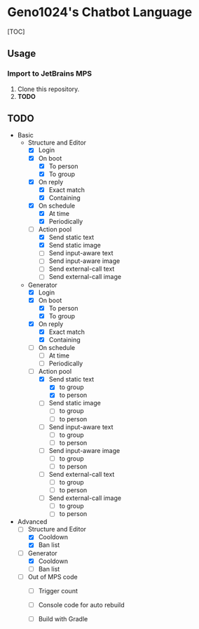 # Geno1024's Chatbot Language

[TOC]

## Usage

### Import to JetBrains MPS
1. Clone this repository.
2. **TODO**

## TODO

- Basic
  - Structure and Editor
    - [x] Login 
    - [x] On boot
      - [x] To person
      - [x] To group
    - [x] On reply
      - [x] Exact match
      - [x] Containing
    - [x] On schedule
      - [x] At time
      - [x] Periodically
    - [ ] Action pool 
      - [x] Send static text
      - [x] Send static image
      - [ ] Send input-aware text
      - [ ] Send input-aware image
      - [ ] Send external-call text
      - [ ] Send external-call image
  - Generator
    - [x] Login 
    - [x] On boot
      - [x] To person
      - [x] To group
    - [x] On reply
      - [x] Exact match
      - [x] Containing
    - [ ] On schedule
      - [ ] At time
      - [ ] Periodically
    - [ ] Action pool
      - [x] Send static text
        - [x] to group
        - [x] to person
      - [ ] Send static image
        - [ ] to group
        - [ ] to person
      - [ ] Send input-aware text
        - [ ] to group
        - [ ] to person
      - [ ] Send input-aware image
        - [ ] to group
        - [ ] to person
      - [ ] Send external-call text
        - [ ] to group
        - [ ] to person
      - [ ] Send external-call image
        - [ ] to group
        - [ ] to person
- Advanced
  - [ ] Structure and Editor
    - [x] Cooldown
    - [x] Ban list
  - [ ] Generator
    - [x] Cooldown
    - [ ] Ban list
  - [ ] Out of MPS code
    - [ ] Trigger count 
    - [ ] Console code for auto rebuild 
    - [ ] Build with Gradle
    